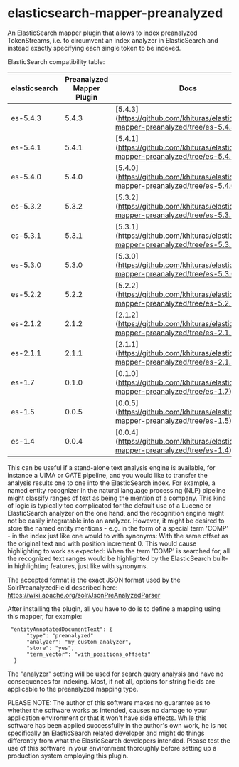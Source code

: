 elasticsearch-mapper-preanalyzed
================================

An ElasticSearch mapper plugin that allows to index preanalyzed TokenStreams, i.e. to circumvent an index analyzer in ElasticSearch and instead exactly specifying each single token to be indexed.

ElasticSearch compatibility table:

| elasticsearch |  Preanalyzed Mapper Plugin | Docs
|---------------|----------------------------|------
| es-5.4.3      |  5.4.3 | [5.4.3] (https://github.com/khituras/elasticsearch-mapper-preanalyzed/tree/es-5.4.3)
| es-5.4.1      |  5.4.1 | [5.4.1] (https://github.com/khituras/elasticsearch-mapper-preanalyzed/tree/es-5.4.1)
| es-5.4.0      |  5.4.0 | [5.4.0] (https://github.com/khituras/elasticsearch-mapper-preanalyzed/tree/es-5.4.0)
| es-5.3.2      |  5.3.2 | [5.3.2] (https://github.com/khituras/elasticsearch-mapper-preanalyzed/tree/es-5.3.2)
| es-5.3.1      |  5.3.1 | [5.3.1] (https://github.com/khituras/elasticsearch-mapper-preanalyzed/tree/es-5.3.1)
| es-5.3.0      |  5.3.0 | [5.3.0] (https://github.com/khituras/elasticsearch-mapper-preanalyzed/tree/es-5.3.0)
| es-5.2.2      |  5.2.2 | [5.2.2] (https://github.com/khituras/elasticsearch-mapper-preanalyzed/tree/es-5.2.2)
| es-2.1.2      |  2.1.2 | [2.1.2] (https://github.com/khituras/elasticsearch-mapper-preanalyzed/tree/es-2.1.2)
| es-2.1.1      |  2.1.1 | [2.1.1] (https://github.com/khituras/elasticsearch-mapper-preanalyzed/tree/es-2.1.1)
| es-1.7		|  0.1.0 | [0.1.0] (https://github.com/khituras/elasticsearch-mapper-preanalyzed/tree/es-1.7)
| es-1.5        |  0.0.5 | [0.0.5] (https://github.com/khituras/elasticsearch-mapper-preanalyzed/tree/es-1.5)
| es-1.4        |  0.0.4 | [0.0.4] (https://github.com/khituras/elasticsearch-mapper-preanalyzed/tree/es-1.4)

This can be useful if a stand-alone text analysis engine is available, for instance a UIMA or GATE pipeline, and you would like to transfer the analysis results one to one into the ElasticSearch index.
For example, a named entity recognizer in the natural language processing (NLP) pipeline might classify ranges of text as being the mention of a company. This kind of logic is typically too complicated for the default use of a Lucene or ElasticSearch analyzer on the one hand, and the recognition engine might not be easily integratable into an analyzer. However, it might be desired to store the named entity mentions - e.g. in the form of a special term 'COMP' - in the index just like one would to with synonyms: With the same offset as the original text and with position increment 0. This would cause highlighting to work as expected: When the term 'COMP' is searched for, all the recognized text ranges would be highlighted by the ElasticSearch built-in highlighting features, just like with synonyms.

The accepted format is the exact JSON format used by the SolrPreanalyzedField described here: https://wiki.apache.org/solr/JsonPreAnalyzedParser

After installing the plugin, all you have to do is to define a mapping using this mapper, for example:

     "entityAnnotatedDocumentText": {
          "type": "preanalyzed"
          "analyzer": "my_custom_analyzer",
          "store": "yes",
          "term_vector": "with_positions_offsets"
      }
        
The "analyzer" setting will be used for search query analysis and have no consequences for indexing.
Most, if not all, options for string fields are applicable to the preanalyzed mapping type.

PLEASE NOTE: The author of this software makes no guarantee as to whether the software works as intended, causes no damage to your application environment or that it won't have side effects. While this software has been applied successfully in the author's own work, he is not specifically an ElasticSearch related developer and might do things differently from what the ElasticSearch developers intended. Please test the use of this software in your environment thoroughly before setting up a production system employing this plugin.
